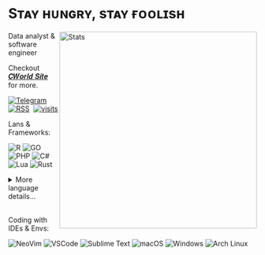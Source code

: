 # Sᴛᴀʏ ʜᴜɴɢʀʏ, sᴛᴀʏ ғᴏᴏʟɪsʜ

<img
src="https://github-readme-stats.vercel.app/api?username=cworld1&count_private=true&theme=vue-dark&show_icons=true&hide_border=true&border_radius=10&bg_color=2738493B&text_color=808080" alt="Stats" width="400" align="right"/>

Data analyst & software engineer

Checkout <a href="https://cworld.top/" target="_blank">𝑪𝑾𝒐𝒓𝒍𝒅 𝑺𝒊𝒕𝒆</a> for more.

[![Telegram](https://img.shields.io/badge/TG%20%E2%86%92-2CA5E0?style=for-the-badge&logo=telegram&logoColor=white)](https://t.me/cworld0_cn)&nbsp;
[![RSS](https://img.shields.io/badge/RSS%20%E2%86%92-FFA500?style=for-the-badge&logo=rss&logoColor=white)](https://cworld.top/rss.xml)&nbsp;
[![visits](https://komarev.com/ghpvc/?username=cworld1&style=for-the-badge&label=View&color=555555)](https://cworld.top/)

Lans & Frameworks:

![R](https://img.shields.io/badge/-276DC3?logo=r&logoColor=white)
![GO](https://img.shields.io/badge/-00ADD8?logo=go&logoColor=white)
![PHP](https://img.shields.io/badge/-777BB4?logo=php&logoColor=white)
![C#](https://img.shields.io/badge/-239120?logo=csharp&logoColor=white)
![Lua](https://img.shields.io/badge/-2C2D72?logo=lua&logoColor=white)
![Rust](https://img.shields.io/badge/-FFF0E5?logo=rust&logoColor=black)

<details>
<summary style="cursor: pointer">More language details...</summary>

### Basic languages

![Java](https://img.shields.io/badge/Java-ED8B00?logo=openjdk&logoColor=white)
![SQL](https://img.shields.io/badge/SQL-F80000?logo=oracle&logoColor=white)
<br/>
![HTML](https://img.shields.io/badge/-E34F26?logo=html5&logoColor=white)
![TS](https://img.shields.io/badge/-007ACC?logo=typescript&logoColor=white)
![C/C++](https://img.shields.io/badge/-%2300599C.svg?logo=c%2B%2B&logoColor=white)
![Python](https://img.shields.io/badge/-FFD43B?logo=python&logoColor=blue)

### Frameworks

![Spring](https://img.shields.io/badge/Spring-6DB33F?logo=spring&logoColor=white)
![Jupyter](https://img.shields.io/badge/Jupyter-F37626.svg?&logo=Jupyter&logoColor=white)
<br/>
![Qt](https://img.shields.io/badge/-41CD52?logo=qt&logoColor=white)
![Android](https://img.shields.io/badge/-3DDC84?logo=android&logoColor=white)
![Unity](https://img.shields.io/badge/-100000?logo=unity&logoColor=white)
![Vue](https://img.shields.io/badge/-35495E?logo=vuedotjs&logoColor=4FC08D)
![React](https://img.shields.io/badge/-20232A?logo=react&logoColor=61DAFB)
![Vite](https://img.shields.io/badge/-B73BFE?logo=vite&logoColor=FFD62E)

### Most used languages

<img
  src="https://github-readme-stats.vercel.app/api/top-langs/?username=cworld1&layout=compact&count_private=true&theme=vue-dark&show_icons=true&hide_border=true&border_radius=10&bg_color=2738493B&text_color=808080"
/>

<img
  height="200"
  src="https://cr-skills-chart-widget.azurewebsites.net/api/api?username=cworld1&width=600&height=150&show-other-skills=true"
/>

</details>
<br/>

Coding with IDEs & Envs:

![NeoVim](https://img.shields.io/badge/-57A143?logo=neovim&logoColor=white)
![VSCode](https://img.shields.io/badge/-0078D4?logo=visual%20studio%20code&logoColor=white)
![Sublime Text](https://img.shields.io/badge/-%23575757.svg?&logo=sublime-text&logoColor=important)
![macOS](https://img.shields.io/badge/-000000?logo=apple&logoColor=white)
![Windows](https://img.shields.io/badge/-0078d4?logo=windows-11&logoColor=white)
![Arch Linux](https://img.shields.io/badge/-1793D1?logo=arch-linux&logoColor=white)

<!-- Shields badge fom: https://github.com/alexandresanlim/Badges4-README.md-Profile -->
